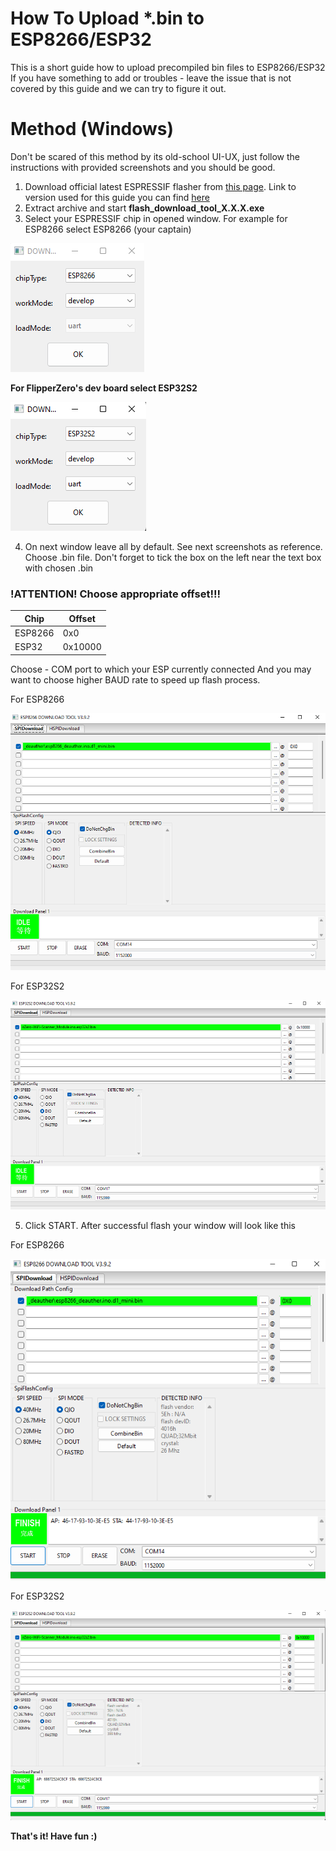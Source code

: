 # How To Upload *.bin to ESP8266/ESP32
This is a short guide how to upload precompiled bin files to ESP8266/ESP32 
If you have something to add or troubles - leave the issue that is not covered by this guide and we can try to figure it out.

# Method (Windows)
Don't be scared of this method by its old-school UI-UX, just follow the instructions with provided screenshots and you should be good.

1. Download official latest ESPRESSIF flasher from [this page](https://www.espressif.com/en/support/download/other-tools). Link to version used for this guide you can find [here](https://www.espressif.com/sites/default/files/tools/flash_download_tool_3.9.2.zip)
2. Extract archive and start **flash_download_tool_X.X.X.exe**
3. Select your ESPRESSIF chip in opened window.
For example for ESP8266 select ESP8266 (your captain)

![Select_ESP8266](https://github.com/SequoiaSan/Guide-How-To-Upload-bin-to-ESP8266-ESP32/blob/main/rep_images/espriff_flasher_select_chip_type_esp8266_1.png?raw=true)

**For FlipperZero's dev board select ESP32S2**

![FlipperZero_devboard_chip](https://github.com/SequoiaSan/Guide-How-To-Upload-bin-to-ESP8266-ESP32/blob/main/rep_images/espriff_flasher_select_chip_type_esp32s2_2.png?raw=true)

4. On next window leave all by default. See next screenshots as reference.
Choose .bin file. Don't forget to tick the box on the left near the text box with chosen .bin

### **!ATTENTION! Choose appropriate offset!!!**
| Chip  | Offset |
| - | - |
| ESP8266  | 0x0  |
| ESP32  | 0x10000  |


Choose - COM port to which your ESP currently connected
And you may want to choose higher BAUD rate to speed up flash process.


For ESP8266

![ESP8266_1](https://github.com/SequoiaSan/Guide-How-To-Upload-bin-to-ESP8266-ESP32/blob/main/rep_images/espriff_flasher_interface_esp8266_1.png?raw=true)

For ESP32S2

![ESP32S2_1](https://github.com/SequoiaSan/Guide-How-To-Upload-bin-to-ESP8266-ESP32/blob/main/rep_images/espriff_flasher_interface_esp32s2_1.png?raw=true)

5. Click START. After successful flash your window will look like this

For ESP8266

![ESP8266_2](https://github.com/SequoiaSan/Guide-How-To-Upload-bin-to-ESP8266-ESP32/blob/main/rep_images/espriff_flasher_interface_esp8266_2.png?raw=true)

For ESP32S2

![ESP32S2_2](https://github.com/SequoiaSan/Guide-How-To-Upload-bin-to-ESP8266-ESP32/blob/main/rep_images/espriff_flasher_interface_esp32s2_2.png?raw=true)

**That's it! Have fun :)**
